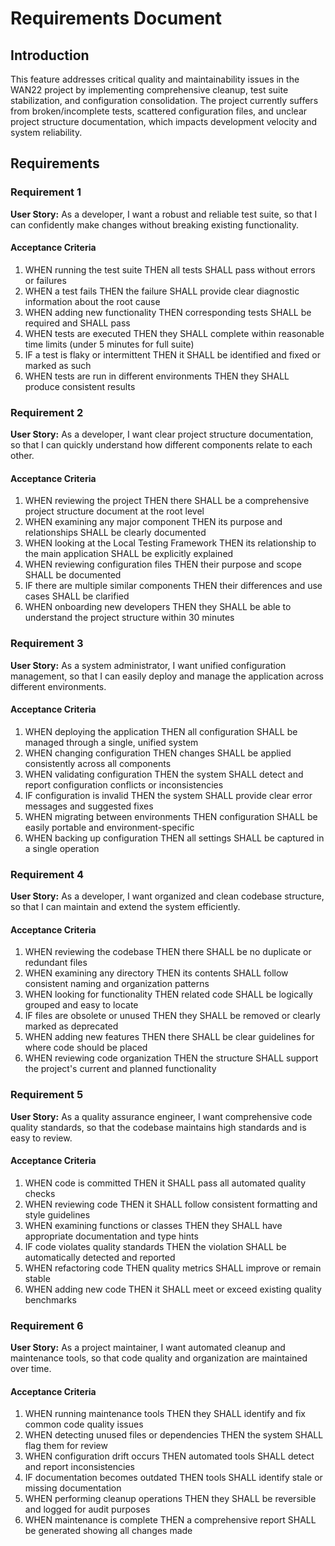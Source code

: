 # Requirements Document

## Introduction

This feature addresses critical quality and maintainability issues in the WAN22 project by implementing comprehensive cleanup, test suite stabilization, and configuration consolidation. The project currently suffers from broken/incomplete tests, scattered configuration files, and unclear project structure documentation, which impacts development velocity and system reliability.

## Requirements

### Requirement 1

**User Story:** As a developer, I want a robust and reliable test suite, so that I can confidently make changes without breaking existing functionality.

#### Acceptance Criteria

1. WHEN running the test suite THEN all tests SHALL pass without errors or failures
2. WHEN a test fails THEN the failure SHALL provide clear diagnostic information about the root cause
3. WHEN adding new functionality THEN corresponding tests SHALL be required and SHALL pass
4. WHEN tests are executed THEN they SHALL complete within reasonable time limits (under 5 minutes for full suite)
5. IF a test is flaky or intermittent THEN it SHALL be identified and fixed or marked as such
6. WHEN tests are run in different environments THEN they SHALL produce consistent results

### Requirement 2

**User Story:** As a developer, I want clear project structure documentation, so that I can quickly understand how different components relate to each other.

#### Acceptance Criteria

1. WHEN reviewing the project THEN there SHALL be a comprehensive project structure document at the root level
2. WHEN examining any major component THEN its purpose and relationships SHALL be clearly documented
3. WHEN looking at the Local Testing Framework THEN its relationship to the main application SHALL be explicitly explained
4. WHEN reviewing configuration files THEN their purpose and scope SHALL be documented
5. IF there are multiple similar components THEN their differences and use cases SHALL be clarified
6. WHEN onboarding new developers THEN they SHALL be able to understand the project structure within 30 minutes

### Requirement 3

**User Story:** As a system administrator, I want unified configuration management, so that I can easily deploy and manage the application across different environments.

#### Acceptance Criteria

1. WHEN deploying the application THEN all configuration SHALL be managed through a single, unified system
2. WHEN changing configuration THEN changes SHALL be applied consistently across all components
3. WHEN validating configuration THEN the system SHALL detect and report configuration conflicts or inconsistencies
4. IF configuration is invalid THEN the system SHALL provide clear error messages and suggested fixes
5. WHEN migrating between environments THEN configuration SHALL be easily portable and environment-specific
6. WHEN backing up configuration THEN all settings SHALL be captured in a single operation

### Requirement 4

**User Story:** As a developer, I want organized and clean codebase structure, so that I can maintain and extend the system efficiently.

#### Acceptance Criteria

1. WHEN reviewing the codebase THEN there SHALL be no duplicate or redundant files
2. WHEN examining any directory THEN its contents SHALL follow consistent naming and organization patterns
3. WHEN looking for functionality THEN related code SHALL be logically grouped and easy to locate
4. IF files are obsolete or unused THEN they SHALL be removed or clearly marked as deprecated
5. WHEN adding new features THEN there SHALL be clear guidelines for where code should be placed
6. WHEN reviewing code organization THEN the structure SHALL support the project's current and planned functionality

### Requirement 5

**User Story:** As a quality assurance engineer, I want comprehensive code quality standards, so that the codebase maintains high standards and is easy to review.

#### Acceptance Criteria

1. WHEN code is committed THEN it SHALL pass all automated quality checks
2. WHEN reviewing code THEN it SHALL follow consistent formatting and style guidelines
3. WHEN examining functions or classes THEN they SHALL have appropriate documentation and type hints
4. IF code violates quality standards THEN the violation SHALL be automatically detected and reported
5. WHEN refactoring code THEN quality metrics SHALL improve or remain stable
6. WHEN adding new code THEN it SHALL meet or exceed existing quality benchmarks

### Requirement 6

**User Story:** As a project maintainer, I want automated cleanup and maintenance tools, so that code quality and organization are maintained over time.

#### Acceptance Criteria

1. WHEN running maintenance tools THEN they SHALL identify and fix common code quality issues
2. WHEN detecting unused files or dependencies THEN the system SHALL flag them for review
3. WHEN configuration drift occurs THEN automated tools SHALL detect and report inconsistencies
4. IF documentation becomes outdated THEN tools SHALL identify stale or missing documentation
5. WHEN performing cleanup operations THEN they SHALL be reversible and logged for audit purposes
6. WHEN maintenance is complete THEN a comprehensive report SHALL be generated showing all changes made
